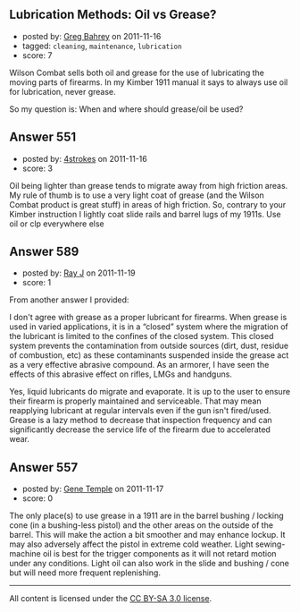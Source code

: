 ## Lubrication Methods: Oil vs Grease?

- posted by: [Greg Bahrey](https://stackexchange.com/users/-1/187-greg-bahrey) on 2011-11-16
- tagged: `cleaning`, `maintenance`, `lubrication`
- score: 7

Wilson Combat sells both oil and grease for the use of lubricating the moving parts of firearms. In my Kimber 1911 manual it says to always use oil for lubrication, never grease.

So my question is: When and where should grease/oil be used?


## Answer 551

- posted by: [4strokes](https://stackexchange.com/users/-1/252-4strokes) on 2011-11-16
- score: 3

Oil being lighter than grease tends to migrate away from high friction areas. My rule of thumb is to use a very light coat of grease (and the Wilson Combat product is great stuff) in areas of high friction. So, contrary to your Kimber instruction I lightly coat slide rails and barrel lugs of my 1911s. Use oil or clp everywhere else


## Answer 589

- posted by: [Ray J](https://stackexchange.com/users/-1/166-ray-j) on 2011-11-19
- score: 1

From another answer I provided:

I don't agree with grease as a proper lubricant for firearms. When grease is used in varied applications, it is in a “closed” system where the migration of the lubricant is limited to the confines of the closed system. This closed system prevents the contamination from outside sources (dirt, dust, residue of combustion, etc) as these contaminants suspended inside the grease act as a very effective abrasive compound. As an armorer, I have seen the effects of this abrasive effect on rifles, LMGs and handguns.

Yes, liquid lubricants do migrate and evaporate. It is up to the user to ensure their firearm is properly maintained and serviceable. That may mean reapplying lubricant at regular intervals even if the gun isn't fired/used. Grease is a lazy method to decrease that inspection frequency and can significantly decrease the service life of the firearm due to accelerated wear. 


## Answer 557

- posted by: [Gene Temple](https://stackexchange.com/users/-1/254-gene-temple) on 2011-11-17
- score: 0

The only place(s) to use grease in a 1911 are in the barrel bushing / locking cone (in a bushing-less pistol) and the other areas on the outside of the barrel.  This will make the action a bit smoother and may enhance lockup.  It may also adversely affect the pistol in extreme cold weather.  Light sewing-machine oil is best for the trigger components as it will not retard motion under any conditions.  Light oil can also work in the slide and bushing / cone but will need more frequent replenishing.



---

All content is licensed under the [CC BY-SA 3.0 license](https://creativecommons.org/licenses/by-sa/3.0/).
